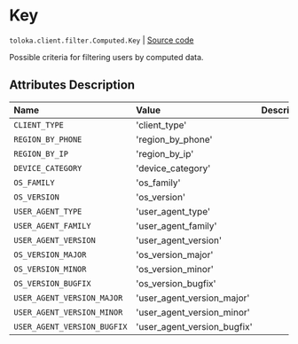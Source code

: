 # Key
`toloka.client.filter.Computed.Key` | [Source code](https://github.com/Toloka/toloka-kit/blob/v0.1.26/src/client/filter.py#L184)

Possible criteria for filtering users by computed data.

## Attributes Description

| Name | Value | Description |
| :------| :-----------| :----------| 
`CLIENT_TYPE`|'client_type'|<p></p>
`REGION_BY_PHONE`|'region_by_phone'|<p></p>
`REGION_BY_IP`|'region_by_ip'|<p></p>
`DEVICE_CATEGORY`|'device_category'|<p></p>
`OS_FAMILY`|'os_family'|<p></p>
`OS_VERSION`|'os_version'|<p></p>
`USER_AGENT_TYPE`|'user_agent_type'|<p></p>
`USER_AGENT_FAMILY`|'user_agent_family'|<p></p>
`USER_AGENT_VERSION`|'user_agent_version'|<p></p>
`OS_VERSION_MAJOR`|'os_version_major'|<p></p>
`OS_VERSION_MINOR`|'os_version_minor'|<p></p>
`OS_VERSION_BUGFIX`|'os_version_bugfix'|<p></p>
`USER_AGENT_VERSION_MAJOR`|'user_agent_version_major'|<p></p>
`USER_AGENT_VERSION_MINOR`|'user_agent_version_minor'|<p></p>
`USER_AGENT_VERSION_BUGFIX`|'user_agent_version_bugfix'|<p></p>
